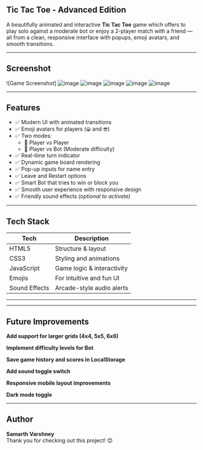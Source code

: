 ## Tic Tac Toe - Advanced Edition
A beautifully animated and interactive **Tic Tac Toe** game which offers to play solo against a moderate bot or enjoy a 2-player match with a friend — all from a clean, responsive interface with popups, emoji avatars, and smooth transitions.

---

## Screenshot

![Game Screenshot]
![image](https://github.com/user-attachments/assets/0e29ae82-9cfa-4ad9-9664-4e93536c584a)
![image](https://github.com/user-attachments/assets/d96f1df0-01b8-4ba4-9880-8ba5fae39599)
![image](https://github.com/user-attachments/assets/93ea628d-9306-469c-8169-be209ff130b6)
![image](https://github.com/user-attachments/assets/5130b8b4-c579-4e4e-92f5-2fdc89429c6f)
![image](https://github.com/user-attachments/assets/b80b779e-9cd8-44df-9117-913e50946601)

---

## Features

- ✅ Modern UI with animated transitions
- ✅ Emoji avatars for players (`😀` and `😎`)
- ✅ Two modes:
  - 🔹 Player vs Player
  - 🔹 Player vs Bot (Moderate difficulty)
- ✅ Real-time turn indicator
- ✅ Dynamic game board rendering
- ✅ Pop-up inputs for name entry
- ✅ Leave and Restart options
- ✅ Smart Bot that tries to win or block you
- ✅ Smooth user experience with responsive design
- ✅ Friendly sound effects *(optional to activate)*

---

## Tech Stack

| Tech         | Description                   |
|--------------|-------------------------------|
| HTML5        | Structure & layout             |
| CSS3         | Styling and animations         |
| JavaScript   | Game logic & interactivity     |
| Emojis       | For intuitive and fun UI       |
| Sound Effects| Arcade-style audio alerts      |

---

---
## Future Improvements

 **Add support for larger grids (4x4, 5x5, 6x6)**

 **Implement difficulty levels for Bot**

 **Save game history and scores in LocalStorage**

 **Add sound toggle switch**

 **Responsive mobile layout improvements**

 **Dark mode toggle**

---

## Author

**Samarth Varshney**  
Thank you for checking out this project! 😊
